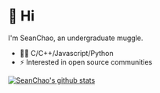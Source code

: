# 👋 Hi
I'm SeanChao, an undergraduate muggle.

- 👨‍💻 C/C++/Javascript/Python
- ⚡ Interested in open source communities

[![SeanChao's github stats](https://github-readme-stats.vercel.app/api?username=seanchao&show_icons=true)](https://github.com/anuraghazra/github-readme-stats)

